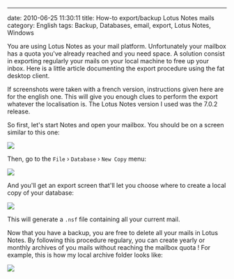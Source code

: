 ---
date: 2010-06-25 11:30:11
title: How-to export/backup Lotus Notes mails
category: English
tags: Backup, Databases, email, export, Lotus Notes, Windows

You are using Lotus Notes as your mail platform. Unfortunately your mailbox has a quota you've already reached and you need space. A solution consist in exporting regularly your mails on your local machine to free up your inbox. Here is a little article documenting the export procedure using the fat desktop client.

If screenshots were taken with a french version, instructions given here are for the english one. This will give you enough clues to perform the export whatever the localisation is. The Lotus Notes version I used was the 7.0.2 release.

So first, let's start Notes and open your mailbox. You should be on a screen similar to this one:

![](/uploads/2010/lotus-notes-mail-main-screen.png)

Then, go to the `File` › `Database` › `New Copy` menu:

![](/uploads/2010/lotus-notes-database-export-menu.png)

And you'll get an export screen that'll let you choose where to create a local copy of your database:

![](/uploads/2010/export-screen.png)

This will generate a `.nsf` file containing all your current mail.

Now that you have a backup, you are free to delete all your mails in Lotus Notes. By following this procedure regulary, you can create yearly or monthly archives of you mails without reaching the mailbox quota ! For example, this is how my local archive folder looks like:

![](/uploads/2010/lotus-notes-exported-mail-archives.png)

